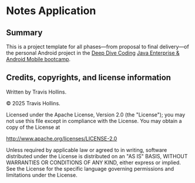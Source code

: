 
# Notes Application

## Summary

[//]: # (TODO Provide summary description.)

This is a project template for all phases&mdash;from proposal to final delivery&mdash;of the personal Android project in the [Deep Dive Coding](https://deepdivecoding.com/) [Java Enterprise & Android Mobile bootcamp](https://deepdivecoding.com/java-android/).

## Credits, copyrights, and license information

Written by Travis Hollins.

&copy; 2025 Travis Hollins.

Licensed under the Apache License, Version 2.0 (the "License");
you may not use this file except in compliance with the License.
You may obtain a copy of the License at

<http://www.apache.org/licenses/LICENSE-2.0>

Unless required by applicable law or agreed to in writing, software
distributed under the License is distributed on an "AS IS" BASIS,
WITHOUT WARRANTIES OR CONDITIONS OF ANY KIND, either express or implied.
See the License for the specific language governing permissions and
limitations under the License.
